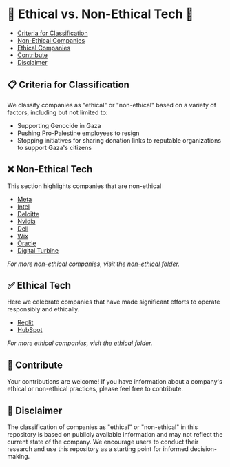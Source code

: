 # 🌟 Ethical vs. Non-Ethical Tech 🌟

- [Criteria for Classification](#-criteria-for-classification)
- [Non-Ethical Companies](#-non-ethical-tech)
- [Ethical Companies](#-ethical-tech)
- [Contribute](#-contribute)
- [Disclaimer](#-disclaimer)

## 📋 Criteria for Classification

We classify companies as "ethical" or "non-ethical" based on a variety of factors, including but not limited to:

- Supporting Genocide in Gaza
- Pushing Pro-Palestine employees to resign
- Stopping initiatives for sharing donation links to reputable organizations to support Gaza's citizens

## ❌ Non-Ethical Tech

This section highlights companies that are non-ethical

- [Meta](non-ethical/Meta.md)
- [Intel](non-ethical/Intel.md)
- [Deloitte](non-ethical/Deloitte.md)
- [Nvidia](non-ethical/Nvidia.md)
- [Dell](non-ethical/Dell.md)
- [Wix](non-ethical/Wix.md)
- [Oracle](non-ethical/Oracle.md)
- [Digital Turbine](non-ethical/Digital-Turbine.md)
  
_For more non-ethical companies, visit the [non-ethical folder](non-ethical/)._

## ✅ Ethical Tech

Here we celebrate companies that have made significant efforts to operate responsibly and ethically.

- [Replit](ethical/Replit.md)
- [HubSpot](ethical/HubSpot.md)

_For more ethical companies, visit the [ethical folder](ethical/)._

## 🤝 Contribute

Your contributions are welcome! If you have information about a company's ethical or non-ethical practices, please feel free to contribute.

## 📜 Disclaimer

The classification of companies as "ethical" or "non-ethical" in this repository is based on publicly available information and may not reflect the current state of the company. We encourage users to conduct their research and use this repository as a starting point for informed decision-making.
